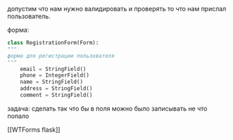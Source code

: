 допустим что нам нужно валидировать и проверять то что нам прислал пользователь.

форма:
```python
class RegistrationForm(Form):
"""
форма для регистрации пользователя
"""
	email = StringField()
	phone = IntegerField()
	name = StringField()
	address = StringField()
	comment = StringField()
```
задача: сделать так что бы в поля можно было записывать не что попало

[[WTForms flask]]